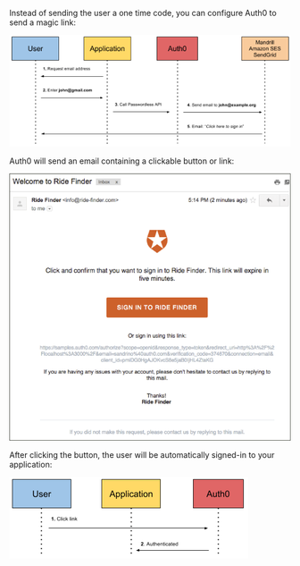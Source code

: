 Instead of sending the user a one time code, you can configure Auth0 to send a magic link:

![](/media/articles/connections/passwordless/passwordless-email-magic-link-start-flow.png)

Auth0 will send an email containing a clickable button or link:

![](/media/articles/connections/passwordless/passwordless-email-receive-link.png)

After clicking the button, the user will be automatically signed-in to your application:

![](/media/articles/connections/passwordless/passwordless-authenticated-magic-flow.png)